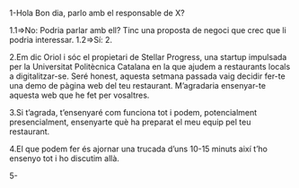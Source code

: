 1-Hola Bon dia, parlo amb el responsable de X?

1.1=>No: Podria parlar amb ell? Tinc una proposta de negoci que crec que li podria interessar.
1.2=>Sí: 2.

2.Em dic Oriol i sóc el propietari de Stellar Progress, una startup impulsada per la Universitat Politècnica Catalana en la que ajudem a restaurants locals a digitalitzar-se. Seré honest, aquesta setmana passada vaig decidir fer-te una demo de pàgina web del teu restaurant. M’agradaria ensenyar-te aquesta web que he fet per vosaltres.

3.Si t’agrada, t’ensenyaré com funciona tot i podem, potencialment presencialment, ensenyarte què ha preparat el meu equip pel teu restaurant.

4.El que podem fer és ajornar una trucada d’uns 10-15 minuts així t’ho ensenyo tot i ho discutim allà.

5-
